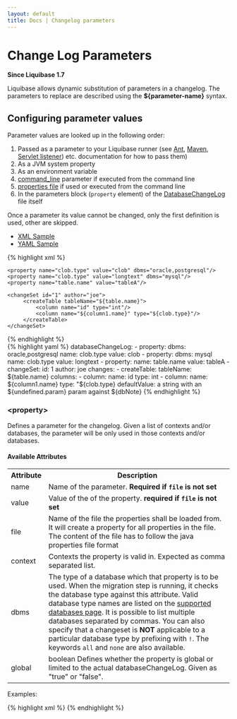 ```yaml
---
layout: default
title: Docs | Changelog parameters 
---
```

<script>
  $(function() {
    $( "#changelog-tabs" ).tabs();
  });
</script>

# Change Log Parameters #

**Since Liquibase 1.7**

Liquibase allows dynamic substitution of parameters in a changelog.  The parameters to replace are described using the <b>${parameter-name}</b> syntax.

## Configuring parameter values ##

Parameter values are looked up in the following order:

  1. Passed as a parameter to your Liquibase runner (see [Ant](ant/index.html), [Maven](maven/index.html), [Servlet listener](servlet_listener.html)) etc. documentation for how to pass them)
  1. As a JVM system property
  1. As an environment variable
  1. [command_line](command_line.html) parameter if executed from the command line
  1. [properties file](config_properties.html) if used or executed from the command line
  1. In the parameters block (<code>property</code> element) of the [DatabaseChangeLog](/documentation/databasechangelog.html) file itself

Once a parameter its value cannot be changed, only the first definition is used, other are skipped. 

<div id='changelog-tabs'>
<ul>
    <li><a href="#tab-xml">XML Sample</a></li>
    <li><a href="#tab-yaml">YAML Sample</a></li>
</ul>
<div id='tab-xml'>
{% highlight xml %}
<databaseChangeLog
        xmlns="http://www.liquibase.org/xml/ns/dbchangelog"
        xmlns:xsi="http://www.w3.org/2001/XMLSchema-instance"
        xmlns:ext="http://www.liquibase.org/xml/ns/dbchangelog-ext"
        xsi:schemaLocation="http://www.liquibase.org/xml/ns/dbchangelog http://www.liquibase.org/xml/ns/dbchangelog/dbchangelog-3.8.xsd
        http://www.liquibase.org/xml/ns/dbchangelog-ext http://www.liquibase.org/xml/ns/dbchangelog/dbchangelog-ext.xsd">

    <property name="clob.type" value="clob" dbms="oracle,postgresql"/>
    <property name="clob.type" value="longtext" dbms="mysql"/>
    <property name="table.name" value="tableA"/>

    <changeSet id="1" author="joe">
         <createTable tableName="${table.name}">
             <column name="id" type="int"/>
             <column name="${column1.name}" type="${clob.type}"/>
         </createTable>
    </changeSet>
</databaseChangeLog>
{% endhighlight %}
</div>
<div id='tab-yaml'>
{% highlight yaml %}
databaseChangeLog:
  - property:
      dbms: oracle,postgresql
      name: clob.type
      value: clob
  - property:
      dbms: mysql
      name: clob.type
      value: longtext
  - property:
      name: table.name
      value: tableA
  - changeSet:
      id: 1
      author: joe
      changes:
      - createTable:
          tableName: ${table.name}
          columns:
          - column:
              name: id
              type: int
          - column:
              name: ${column1.name}
              type: "${clob.type}
              defaultValue: a string with an ${undefined.param} param against ${dbNote}
{% endhighlight %}
</div></div>
<p></p>

### &lt;property&gt; ###

Defines a parameter for the changelog. Given a list of contexts and/or databases, the parameter will be only used in those contexts and/or databases.

#### Available Attributes ####

<table>
<tr><th>Attribute</th><th>Description</th></tr>
<tr><td>name</td><td>Name of the parameter. <b>Required if <code>file</code> is not set</b></td></tr>
<tr><td>value</td><td>Value of the of the property. <b>required if <code>file</code> is not set</b>  </td></tr>
<tr><td>file</td><td>Name of the file the properties shall be loaded from. It will create a property for all properties in the file. 
The content of the file has to follow the java properties file format</td></tr>
<tr><td>context</td><td>Contexts the property is valid in. Expected as comma separated list.  </td></tr>
<tr><td>dbms</td><td>The type of a database which that property is to be used. When the migration step is running, it checks the database type against this 
  attribute. Valid database type names are listed on the <a href="../databases.html">supported databases page</a>. It is possible to list multiple databases separated by commas. 
  You can also specify that a changeset is <b>NOT</b> applicable to a particular database type by prefixing with <code>!</code>. The keywords <code>all</code> and <code>none</code> are 
  also available.</td></tr>
<tr><td>global</td><td>boolean Defines whether the property is global or limited to the actual databaseChangeLog. Given as "true" or "false".  </td></tr>
</table>

Examples:

{% highlight xml %}
    <property name="simpleproperty" value="somevalue"/>
    <property name="clob.type" value="clob" dbms="oracle,h2"/>
    <property name="clob.type" value="longtext" dbms="mysql"/>
    <property name="myproperty" value="yes" context="common,test"/>
    <property name="localproperty" value="foo" global="false"/>
{% endhighlight %}
